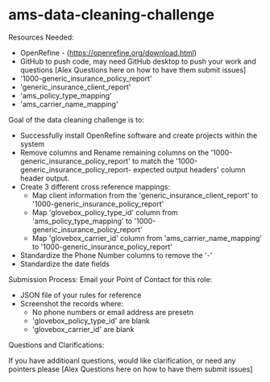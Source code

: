 # ams-data-cleaning-challenge

Resources Needed:

- OpenRefine - (https://openrefine.org/download.html)
- GitHub to push code, may need GitHub desktop to push your work and questions [Alex Questions here on how to have them submit issues]
- '1000-generic_insurance_policy_report' 
- 'generic_insurance_client_report'
- 'ams_policy_type_mapping'
- 'ams_carrier_name_mapping'



Goal of the data cleaning challenge is to:

- Successfully install OpenRefine software and create projects within the system
- Remove columns and Rename remaining columns on the '1000-generic_insurance_policy_report' to match the '1000-generic_insurance_policy_report- expected output headers' column header output.
- Create 3 different cross reference mappings:
	- Map client information from the 'generic_insurance_client_report' to  '1000-generic_insurance_policy_report'
	- Map 'glovebox_policy_type_id' column from 'ams_policy_type_mapping' to '1000-generic_insurance_policy_report'
	- Map 'glovebox_carrier_id' column from 'ams_carrier_name_mapping' to '1000-generic_insurance_policy_report'
- Standardize the Phone Number columns to remove the '-'
- Standardize the date fields




Submission Process: Email your Point of Contact for this role:

- JSON file of your rules for reference
- Screenshot the records where:
	- No phone numbers or email address are presetn
	- 'glovebox_policy_type_id' are blank
	- 'glovebox_carrier_id' are blank



Questions and Clarifications:

If you have additioanl questions, would like clarification, or need any pointers please [Alex Questions here on how to have them submit issues]




